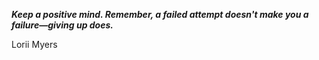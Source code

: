 _**Keep a positive mind. Remember, a failed attempt doesn't make you a failure—giving up does.**_

Lorii Myers